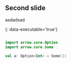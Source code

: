 ## Second slide

asdadsad

{: data-executable='true'}

```kotlin

import arrow.core.Option
import arrow.core.Some

val a: Option<Int> = Some(1)
```
<!-- .element: class="arrow" data-executable="true" -->
